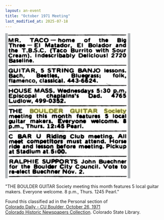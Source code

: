 ```yaml
---
layout: an-event
title: "October 1971 Meeting"
last_modified_at: 2025-07-18
---
```


![ClassifiedAd](/pics/19711028-ClassifiedAd.jpg)

"THE BOULDER GUITAR Society meeting this month features 5 local guitar makers. Everyone welcome. 8 p.m., Thurs. 1245 Pearl."

Found this classified ad in the Personal section of  
[Colorado Daily - CU Boulder, October 26, 1971](https://www.coloradohistoricnewspapers.org/?a=d&d=CDY19711026-01.2.29.1&srpos=14&e=-------en-20--1--img-txIN%7ctxCO%7ctxTA-%22boulder+guitar+society%22-------2------)  
[Colorado Historic Newspapers Collection](https://www.coloradohistoricnewspapers.org/). Colorado State Library.

